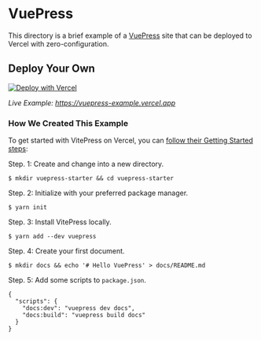 # VuePress

This directory is a brief example of a [VuePress](https://vuepress.vuejs.org/) site that can be deployed to Vercel with zero-configuration.

## Deploy Your Own

[![Deploy with Vercel](https://vercel.com/button)](https://vercel.com/new/clone?repository-url=https://github.com/vercel/vercel/tree/main/examples/vuepress&template=vuepress)

_Live Example: https://vuepress-example.vercel.app_

### How We Created This Example

To get started with VitePress on Vercel, you can [follow their Getting Started steps](https://vuepress.vuejs.org/guide/getting-started.html#manual-installation):

Step. 1: Create and change into a new directory.

```shell
$ mkdir vuepress-starter && cd vuepress-starter
```

Step. 2: Initialize with your preferred package manager.

```shell
$ yarn init
```

Step. 3: Install VitePress locally.

```shell
$ yarn add --dev vuepress
```

Step. 4: Create your first document.

```shell
$ mkdir docs && echo '# Hello VuePress' > docs/README.md
```

Step. 5: Add some scripts to `package.json`.

```shell
{
  "scripts": {
    "docs:dev": "vuepress dev docs",
    "docs:build": "vuepress build docs"
  }
}
```
